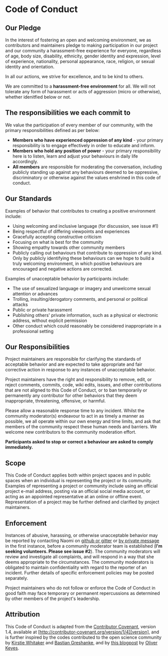# Code of Conduct

## Our Pledge

In the interest of fostering an open and welcoming environment, we as contributors and maintainers pledge to making participation in our project and our community a harassment-free experience for everyone, regardless of age, body size, disability, ethnicity, gender identity and expression, level of experience, nationality, personal appearance, race, religion, or sexual identity and orientation.

In all our actions, we strive for excellence, and to be kind to others.

We are committed to a **harassment-free environment** for all. We will not tolerate any form of harassment or acts of aggression (micro or otherwise), whether idenitfied below or not.

## The responsibilities we each commit to

We value the participation of every member of our community, with the primary responsibilities defined as per below:
- **Members who have experienced oppression of any kind** - your primary responsibility is to engage effectively in order to educate and inform.
- **Members who hold any position of power** - your primary responsibility here is to listen, learn and adjust your behaviours in daily life accordingly. 
- **All members** are responsible for moderating the conversation, including publicly standing up against any behaviours deemed to be oppressive, discriminatory or otherwise against the values enshrined in this code of conduct.

## Our Standards

Examples of behavior that contributes to creating a positive environment include:

* Using welcoming and inclusive language (for discussion, see issue #1)
* Being respectful of differing viewpoints and experiences
* Gracefully accepting constructive criticism
* Focusing on what is best for the community
* Showing empathy towards other community members
* Publicly calling out behaviours that contribute to oppression of any kind. Only by publicly identifying these behaviours can we hope to build a truly welcoming environment, in which positive behaviours are encouraged and negative actions are corrected.

Examples of unacceptable behavior by participants include:

* The use of sexualized language or imagery and unwelcome sexual attention or advances
* Trolling, insulting/derogatory comments, and personal or political attacks
* Public or private harassment
* Publishing others' private information, such as a physical or electronic address, without explicit permission
* Other conduct which could reasonably be considered inappropriate in a professional setting

## Our Responsibilities

Project maintainers are responsible for clarifying the standards of acceptable behavior and are expected to take appropriate and fair corrective action in response to any instances of unacceptable behavior.

Project maintainers have the right and responsibility to remove, edit, or reject comments, commits, code, wiki edits, issues, and other contributions that are not aligned to this Code of Conduct, or to ban temporarily or permanently any contributor for other behaviors that they deem inappropriate, threatening, offensive, or harmful.

Please allow a reasonable response time to any incident. Whilst the community moderator(s) endeavour to act in as timely a manner as possible, we all operate within our own energy and time limits, and ask that members of the community respect these human needs and barriers. We welcome new contributors to the community moderation effort.

**Participants asked to stop or correct a behaviour are asked to comply immediately.**

## Scope

This Code of Conduct applies both within project spaces and in public spaces when an individual is representing the project or its community. Examples of representing a project or community include using an official project e-mail address, posting via an official social media account, or acting as an appointed representative at an online or offline event. Representation of a project may be further defined and clarified by project maintainers.

## Enforcement

Instances of abusive, harassing, or otherwise unacceptable behavior may be reported by contacting Naomi on [github or gitter](www.github.com/npscience) or [by private message](mailto:globalinclusivity@gmail.com) in the first instance, before a community moderator team is established (**I'm seeking volunteers. Please see issue #2**). The community moderators will review and investigate all complaints, and will respond in a way that she deems appropriate to the circumstances. The community moderators is obligated to maintain confidentiality with regard to the reporter of an incident. Further details of specific enforcement policies may be posted separately.

Project maintainers who do not follow or enforce the Code of Conduct in good faith may face temporary or permanent repercussions as determined by other members of the project's leadership.

## Attribution

This Code of Conduct is adapted from the [Contributor Covenant][homepage], version 1.4, available at [http://contributor-covenant.org/version/1/4][version], and is further inspired by the codes contributed to the open science community by [Kirstie Whitaker](www.github.com/kirstiejane) and [Bastian Greshanke](www.github.com/gedankenstuecke), and by [this blogpost](https://ironholds.org/not-about-image/) by [Oliver Keyes](www.twitter.com/kopshtik).

[homepage]: http://contributor-covenant.org
[version]: http://contributor-covenant.org/version/1/4/
